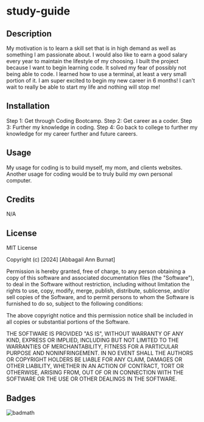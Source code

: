 # study-guide

## Description

My motivation is to learn a skill set that is in high demand as well as something I am passionate about. I would also like to earn a good salary every year to maintain the lifestyle of my choosing. I built the project because I want to begin learning code. It solved my fear of possibly not being able to code. I learned how to use a terminal, at least a very small portion of it. I am super excited to begin my new career in 6 months! I can't wait to really be able to start my life and nothing will stop me!

## Installation

Step 1: Get through Coding Bootcamp.
Step 2: Get career as a coder.
Step 3: Further my knowledge in coding.
Step 4: Go back to college to further my knowledge for my career further and future careers.

## Usage
My usage for coding is to build myself, my mom, and clients websites. Another usage for coding would be to truly build my own personal computer. 

## Credits 
N/A

## License
MIT License

Copyright (c) [2024] [Abbagail Ann Burnat]

Permission is hereby granted, free of charge, to any person obtaining a copy
of this software and associated documentation files (the "Software"), to deal
in the Software without restriction, including without limitation the rights
to use, copy, modify, merge, publish, distribute, sublicense, and/or sell
copies of the Software, and to permit persons to whom the Software is
furnished to do so, subject to the following conditions:

The above copyright notice and this permission notice shall be included in all
copies or substantial portions of the Software.

THE SOFTWARE IS PROVIDED "AS IS", WITHOUT WARRANTY OF ANY KIND, EXPRESS OR
IMPLIED, INCLUDING BUT NOT LIMITED TO THE WARRANTIES OF MERCHANTABILITY,
FITNESS FOR A PARTICULAR PURPOSE AND NONINFRINGEMENT. IN NO EVENT SHALL THE
AUTHORS OR COPYRIGHT HOLDERS BE LIABLE FOR ANY CLAIM, DAMAGES OR OTHER
LIABILITY, WHETHER IN AN ACTION OF CONTRACT, TORT OR OTHERWISE, ARISING FROM,
OUT OF OR IN CONNECTION WITH THE SOFTWARE OR THE USE OR OTHER DEALINGS IN THE
SOFTWARE.

## Badges
![badmath](https://img.shields.io/github/languages/top/nielsenjared/badmath)
